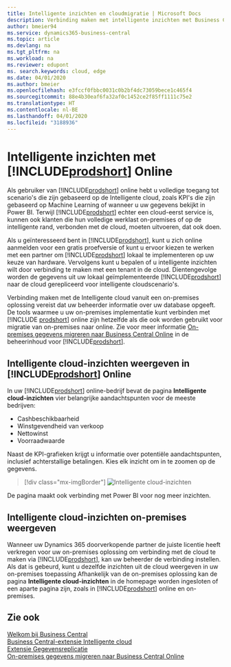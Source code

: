 ```yaml
---
title: Intelligente inzichten en cloudmigratie | Microsoft Docs
description: Verbinding maken met intelligente inzichten met Business Central vanuit uw on-premises oplossing. Leer hoe u naar de cloud kunt migreren.
author: bmeier94
ms.service: dynamics365-business-central
ms.topic: article
ms.devlang: na
ms.tgt_pltfrm: na
ms.workload: na
ms.reviewer: edupont
ms. search.keywords: cloud, edge
ms.date: 04/01/2020
ms.author: bmeier
ms.openlocfilehash: e3fccf0fbbc0031c0b2bf4dc73059bece1c465f4
ms.sourcegitcommit: 88e4b30eaf6fa32af0c1452ce2f85ff1111c75e2
ms.translationtype: HT
ms.contentlocale: nl-BE
ms.lasthandoff: 04/01/2020
ms.locfileid: "3188936"
---
```

# <a name="intelligent-insights-with-prodshort-online"></a>Intelligente inzichten met [!INCLUDE[prodshort](includes/prodshort.md)] Online

Als gebruiker van [!INCLUDE[prodshort](includes/prodshort.md)] online hebt u volledige toegang tot scenario's die zijn gebaseerd op de Intelligente cloud, zoals KPI's die zijn gebaseerd op Machine Learning of wanneer u uw gegevens bekijkt in Power BI. Terwijl [!INCLUDE[prodshort](includes/prodshort.md)] echter een cloud-eerst service is, kunnen ook klanten die hun volledige werklast on-premises of op de intelligente rand, verbonden met de cloud, moeten uitvoeren, dat ook doen.  

Als u geïnteresseerd bent in [!INCLUDE[prodshort](includes/prodshort.md)], kunt u zich online aanmelden voor een gratis proefversie of kunt u ervoor kiezen te werken met een partner om [!INCLUDE[prodshort](includes/prodshort.md)] lokaal te implementeren op uw keuze van hardware. Vervolgens kunt u bepalen of u intelligente inzichten wilt door verbinding te maken met een tenant in de cloud. Dientengevolge worden de gegevens uit uw lokaal geïmplementeerde [!INCLUDE[prodshort](includes/prodshort.md)] naar de cloud gerepliceerd voor intelligente cloudscenario's.  

Verbinding maken met de Intelligente cloud vanuit een on-premises oplossing vereist dat uw beheerder informatie over uw database opgeeft. De tools waarmee u uw on-premises implementatie kunt verbinden met [!INCLUDE [prodshort](includes/prodshort.md)] online zijn hetzelfde als die ook worden gebruikt voor migratie van on-premises naar online. Zie voor meer informatie [On-premises gegevens migreren naar Business Central Online](/dynamics365/business-central/dev-itpro/administration/migrate-data) in de beheerinhoud voor [!INCLUDE[prodshort](includes/prodshort.md)].  

## <a name="viewing-intelligent-cloud-insights-in-prodshort-online"></a>Intelligente cloud-inzichten weergeven in [!INCLUDE[prodshort](includes/prodshort.md)] Online

In uw [!INCLUDE[prodshort](includes/prodshort.md)] online-bedrijf bevat de pagina **Intelligente cloud-inzichten** vier belangrijke aandachtspunten voor de meeste bedrijven:

- Cashbeschikbaarheid
- Winstgevendheid van verkoop
- Nettowinst
- Voorraadwaarde

Naast de KPI-grafieken krijgt u informatie over potentiële aandachtspunten, inclusief achterstallige betalingen. Kies elk inzicht om in te zoomen op de gegevens.  

> [!div class="mx-imgBorder"]
> ![Intelligente cloud-inzichten](media/across-intelligent-cloud/intelligentcloudApril19.png "Geeft de pagina Intelligente cloud-inzichten weer in Business Central")

De pagina maakt ook verbinding met Power BI voor nog meer inzichten.

## <a name="viewing-intelligent-insights-on-premises"></a>Intelligente cloud-inzichten on-premises weergeven

Wanneer uw Dynamics 365 doorverkopende partner de juiste licentie heeft verkregen voor uw on-premises oplossing om verbinding met de cloud te maken via [!INCLUDE[prodshort](includes/prodshort.md)], kan uw beheerder de verbinding instellen. Als dat is gebeurd, kunt u dezelfde inzichten uit de cloud weergeven in uw on-premises toepassing Afhankelijk van de on-premises oplossing kan de pagina **Intelligente cloud-inzichten** in de homepage worden ingesloten of een aparte pagina zijn, zoals in [!INCLUDE[prodshort](includes/prodshort.md)] online en on-premises.  

## <a name="see-also"></a>Zie ook

[Welkom bij Business Central](index.md)  
[Business Central-extensie Intelligente cloud](ui-extensions-intelligent-cloud.md)  
[Extensie Gegevensreplicatie](ui-extensions-data-replication.md)  
[On-premises gegevens migreren naar Business Central Online](/dynamics365/business-central/dev-itpro/administration/migrate-data)  
